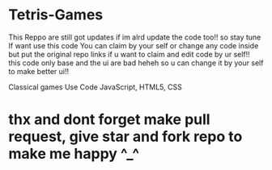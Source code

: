 # Tetris-Games
 This Reppo are still got updates if im alrd update the code too!! so stay tune 
 If  want use this code You can claim by your self or change any code inside
 but put the original repo links if u want to claim and edit code by ur self!!
 this code only base and the ui are bad heheh so u can change it by your self to make better ui!! 
 
 Classical games Use Code JavaScript, HTML5, CSS
 
# thx and dont forget make pull request, give star and fork repo to make me happy ^_^
